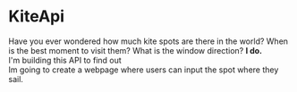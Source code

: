 # KiteApi
Have you ever wondered how much kite spots are there in the world? When is the best moment to visit them? What is the window direction? **I do.** <br>
I'm building this API to find out <br>
Im going to create a webpage where users can input the spot where they sail. 
